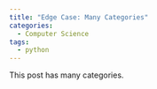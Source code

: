 ```yaml
---
title: "Edge Case: Many Categories"
categories:
  - Computer Science
tags:
  - python
---
```


This post has many categories.